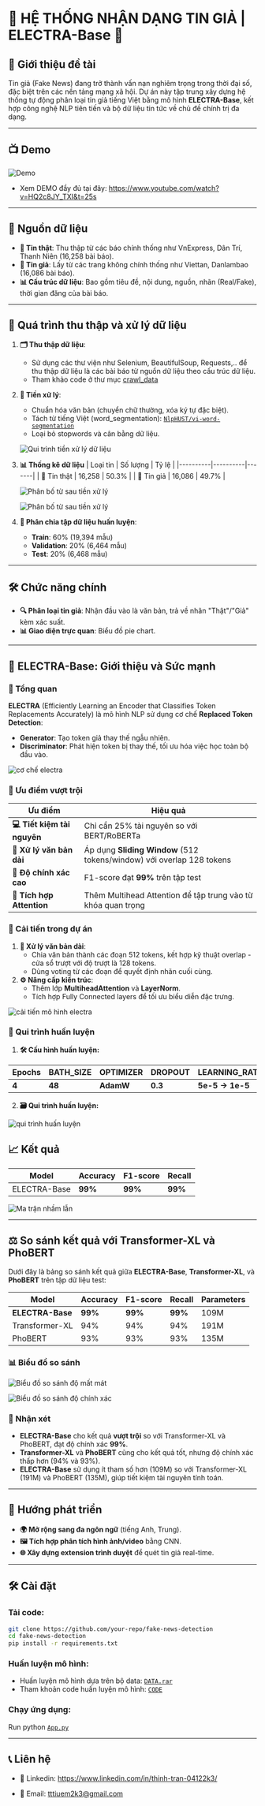 # 🚨 HỆ THỐNG NHẬN DẠNG TIN GIẢ | ELECTRA-Base 🚨

## 📌 Giới thiệu đề tài
Tin giả (Fake News) đang trở thành vấn nạn nghiêm trọng trong thời đại số, đặc biệt trên các nền tảng mạng xã hội. Dự án này tập trung xây dựng hệ thống tự động phân loại tin giả tiếng Việt bằng mô hình **ELECTRA-Base**, kết hợp công nghệ NLP tiên tiến và bộ dữ liệu tin tức về chủ đề chính trị đa dạng.

---
## :tv: Demo
![Demo](demo1.gif)
- Xem DEMO đầy đủ tại đây: https://www.youtube.com/watch?v=HQ2c8JY_TXI&t=25s
---
## 📂 Nguồn dữ liệu
- **📰 Tin thật**: Thu thập từ các báo chính thống như VnExpress, Dân Trí, Thanh Niên (16,258 bài báo).
- **📛 Tin giả**: Lấy từ các trang không chính thống như Viettan, Danlambao (16,086 bài báo).
- **📊 Cấu trúc dữ liệu**: Bao gồm tiêu đề, nội dung, nguồn, nhãn (Real/Fake), thời gian đăng của bài báo.

---

## 🔄 Quá trình thu thập và xử lý dữ liệu
1. **🗂️ Thu thập dữ liệu**:
   - Sử dụng các thư viện như Selenium, BeautifulSoup, Requests,.. để thu thập dữ liệu là các bài báo từ nguồn dữ liệu theo cấu trúc dữ liệu.
   - Tham khảo code ở thư mục [crawl_data](./DATA/crawl_data)
2. **🧹 Tiền xử lý**:
   - Chuẩn hóa văn bản (chuyển chữ thường, xóa ký tự đặc biệt).
   - Tách từ tiếng Việt (word_segmentation): [`NlpHUST/vi-word-segmentation`](https://huggingface.co/NlpHUST/vi-word-segmentation)
   - Loại bỏ stopwords và cân bằng dữ liệu.
     
   ![Qui trình tiền xử lý dữ liệu](./Images/anh1.jpg)

3. **📊 Thống kê dữ liệu**
   | Loại tin | Số lượng | Tỷ lệ |
   |----------|----------|-------|
   | 📰 Tin thật | 16,258   | 50.3% |
   | 📛 Tin giả  | 16,086   | 49.7% |

   ![Phân bố từ sau tiền xử lý](./Images/anh2.jpg)

   ![Phân bố từ sau tiền xử lý](./Images/img3.jpg)   
4. **📂 Phân chia tập dữ liệu huấn luyện**:
   - **Train**: 60% (19,394 mẫu)
   - **Validation**: 20% (6,464 mẫu)
   - **Test**: 20% (6,468 mẫu)

---

## 🛠️ Chức năng chính
- **🔍 Phân loại tin giả**: Nhận đầu vào là văn bản, trả về nhãn "Thật"/"Giả" kèm xác suất.
- **📊 Giao diện trực quan**: Biểu đồ pie chart.

---

## 🚀 ELECTRA-Base: Giới thiệu và Sức mạnh
### 🌟 Tổng quan
**ELECTRA** (Efficiently Learning an Encoder that Classifies Token Replacements Accurately) là mô hình NLP sử dụng cơ chế **Replaced Token Detection**:
- **Generator**: Tạo token giả thay thế ngẫu nhiên.
- **Discriminator**: Phát hiện token bị thay thế, tối ưu hóa việc học toàn bộ đầu vào.
  
![cơ chế electra](./Images/img4.jpg)
### 💪 Ưu điểm vượt trội
| Ưu điểm                  | Hiệu quả                                                                 |
|--------------------------|--------------------------------------------------------------------------|
| **💻 Tiết kiệm tài nguyên**     | Chỉ cần 25% tài nguyên so với BERT/RoBERTa                               |
| **📜 Xử lý văn bản dài**        | Áp dụng **Sliding Window** (512 tokens/window) với overlap 128 tokens    |
| **🎯 Độ chính xác cao**         | F1-score đạt **99%** trên tập test                                       |
| **🧠 Tích hợp Attention**       | Thêm Multihead Attention để tập trung vào từ khóa quan trọng            |

### 🔧 Cải tiến trong dự án
1. **📜 Xử lý văn bản dài**:
   - Chia văn bản thành các đoạn 512 tokens, kết hợp kỹ thuật overlap - cửa sổ trượt với độ trượt là 128 tokens.
   - Dùng voting từ các đoạn để quyết định nhãn cuối cùng.
2. **⚙️ Nâng cấp kiến trúc**:
   - Thêm lớp **MultiheadAttention** và **LayerNorm**.
   - Tích hợp Fully Connected layers để tối ưu biểu diễn đặc trưng.
     
![cải tiến mô hình electra](./Images/img5.jpg)

### 🚀 Qui trình huấn luyện
1. **🛠️ Cấu hình huấn luyện:**

| Epochs      | BATH_SIZE | OPTIMIZER | DROPOUT |LEARNING_RATE|NUM_CLASSES| 
|-------------|-----------|-----------|---------|-------------|-----------| 
|    **4**    |  **48**   |**AdamW**  | **0.3** | **5e-5 -> 1e-5**|**2**| 

2. **🗃️ Qui trình huấn luyện:**

![qui trình huấn luyện](./Images/img6.jpg)


## 📈 Kết quả
| Model       | Accuracy | F1-score | Recall |
|-------------|----------|----------|--------|
| ELECTRA-Base| **99%**  | **99%**  | **99%**|

![Ma trận nhầm lẫn](./Images/img9.jpg)

---
## ⚖️ So sánh kết quả với Transformer-XL và PhoBERT

Dưới đây là bảng so sánh kết quả giữa **ELECTRA-Base**, **Transformer-XL**, và **PhoBERT** trên tập dữ liệu test:

| Model           | Accuracy | F1-score | Recall | Parameters |
|-----------------|----------|----------|--------|------------|
| **ELECTRA-Base**| **99%**  | **99%**  | **99%**| 109M       |
| Transformer-XL  | 94%      | 94%      | 94%    | 191M       |
| PhoBERT         | 93%      | 93%      | 93%    | 135M       |

### 📊 Biểu đồ so sánh
![Biểu đồ so sánh độ mất mát](./Images/img7.jpg)

![Biểu đồ so sánh độ chính xác](./Images/img8.jpg)

### 📝 Nhận xét
- **ELECTRA-Base** cho kết quả **vượt trội** so với Transformer-XL và PhoBERT, đạt độ chính xác **99%**.
- **Transformer-XL** và **PhoBERT** cũng cho kết quả tốt, nhưng độ chính xác thấp hơn (94% và 93%).
- **ELECTRA-Base** sử dụng ít tham số hơn (109M) so với Transformer-XL (191M) và PhoBERT (135M), giúp tiết kiệm tài nguyên tính toán.

---
## 🔮 Hướng phát triển
- **🌍 Mở rộng sang đa ngôn ngữ** (tiếng Anh, Trung).
- **🖼️ Tích hợp phân tích hình ảnh/video** bằng CNN.
- **🌐 Xây dựng extension trình duyệt** để quét tin giả real-time.

---

## 🛠️ Cài đặt
### Tải code:
```bash
git clone https://github.com/your-repo/fake-news-detection
cd fake-news-detection
pip install -r requirements.txt
```
### Huấn luyện mô hình:
- Huấn luyện mô hình dựa trên bộ data: [`DATA.rar`](./DATA/DATA.rar)
- Tham khoản code huấn luyện mô hình: [`CODE`](./CODE)
### Chạy ứng dụng:
Run python [`App.py`](./APP/App.py)

---

##  📞 Liên hệ
- 👥 Linkedin: https://www.linkedin.com/in/thinh-tran-04122k3/

- 📧 Email: tttiuem2k3@gmail.com
